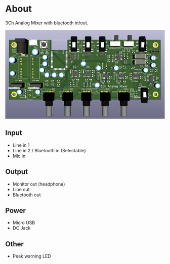 # About

3Ch Analog Mixer with bluetooth in/out.

![Board](Board.png)

## Input

- Line in 1  
- Line in 2 / Bluetooth in (Selectable)  
- Mic in  

## Output

- Monitor out (headphone)
- Line out
- Bluetooth out

## Power

- Micro USB
- DC Jack

## Other

- Peak warning LED